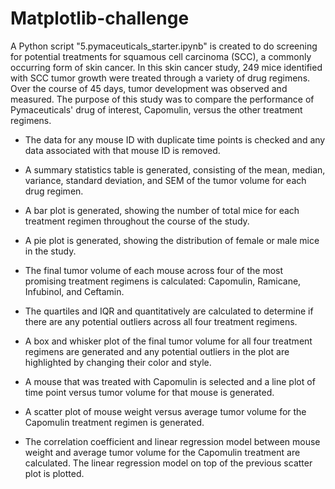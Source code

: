 # Matplotlib-challenge

A Python script "5.pymaceuticals_starter.ipynb" is created to do screening for potential treatments for squamous cell carcinoma (SCC), a commonly occurring form of skin cancer. In this skin cancer study, 249 mice identified with SCC tumor growth were treated through a variety of drug regimens. Over the course of 45 days, tumor development was observed and measured. The purpose of this study was to compare the performance of Pymaceuticals' drug of interest, Capomulin, versus the other treatment regimens.



* The data for any mouse ID with duplicate time points is checked and any data associated with that mouse ID is removed.

* A summary statistics table is generated, consisting of the mean, median, variance, standard deviation, and SEM of the tumor volume for each drug regimen.

* A bar plot is generated, showing  the number of total mice for each treatment regimen throughout the course of the study.

* A pie plot is generated, showing the distribution of female or male mice in the study.

* The final tumor volume of each mouse across four of the most promising treatment regimens is calculated: Capomulin, Ramicane, Infubinol, and Ceftamin. 
 
* The quartiles and IQR and quantitatively are calculated to determine if there are any potential outliers across all four treatment regimens.

* A box and whisker plot of the final tumor volume for all four treatment regimens are generated and any potential outliers in the plot are highlighted by changing their color and style.

* A mouse that was treated with Capomulin is selected and a line plot of time point versus tumor volume for that mouse is generated.

* A scatter plot of mouse weight versus average tumor volume for the Capomulin treatment regimen is generated.

* The correlation coefficient and linear regression model between mouse weight and average tumor volume for the Capomulin treatment are calculated. The linear regression model on top of the previous scatter plot is plotted.
